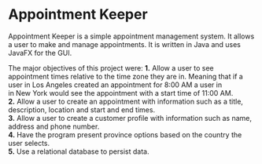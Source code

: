 # Appointment Keeper
Appointment Keeper is a simple appointment management system.  It allows a user to make and manage appointments. It is written in Java and uses JavaFX for the GUI. 

The major objectives of this project were:
  **1.** Allow a user to see appointment times relative to the time zone they are in. Meaning that if a user in Los Angeles created an appointment for 8:00 AM a user in  
     in New York would see the appointment with a start time of 11:00 AM.  
  **2.** Allow a user to create an appointment with information such as a title, description, location and start and end times.  
  **3.** Allow a user to create a customer profile with information such as name, address and phone number.  
  **4.** Have the program present province options based on the country the user selects.  
  **5.** Use a relational database to persist data.  
